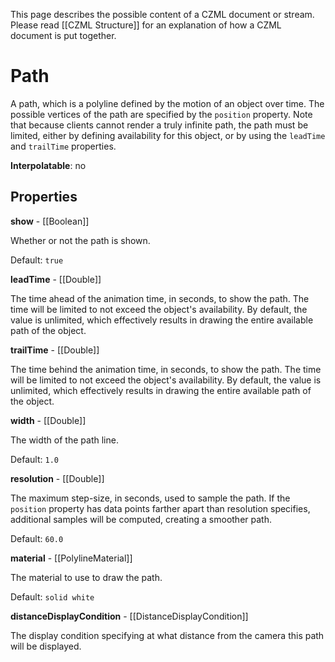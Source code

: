 This page describes the possible content of a CZML document or stream. Please read [[CZML Structure]] for an explanation of how a CZML document is put together.

# Path

A path, which is a polyline defined by the motion of an object over time. The possible vertices of the path are specified by the `position` property. Note that because clients cannot render a truly infinite path, the path must be limited, either by defining availability for this object, or by using the `leadTime` and `trailTime` properties.

**Interpolatable**: no

## Properties

**show** - [[Boolean]]

Whether or not the path is shown.

Default: `true`


**leadTime** - [[Double]]

The time ahead of the animation time, in seconds, to show the path. The time will be limited to not exceed the object's availability. By default, the value is unlimited, which effectively results in drawing the entire available path of the object.


**trailTime** - [[Double]]

The time behind the animation time, in seconds, to show the path. The time will be limited to not exceed the object's availability. By default, the value is unlimited, which effectively results in drawing the entire available path of the object.


**width** - [[Double]]

The width of the path line.

Default: `1.0`


**resolution** - [[Double]]

The maximum step-size, in seconds, used to sample the path. If the `position` property has data points farther apart than resolution specifies, additional samples will be computed, creating a smoother path.

Default: `60.0`


**material** - [[PolylineMaterial]]

The material to use to draw the path.

Default: `solid white`


**distanceDisplayCondition** - [[DistanceDisplayCondition]]

The display condition specifying at what distance from the camera this path will be displayed.



